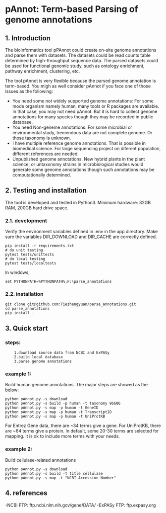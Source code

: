 # pAnnot: Term-based Parsing of genome annotations

## 1. Introduction
The bioinformatics tool pPAnnot could create on-site genome annotations and parse them with datasets.
The datasets could be read counts table determined by high-throughput sequence data.
The parsed datasets could be used for functional genomic study,
such as ontology enrichment, pathway enrichment, clustering, etc.

The tool pAnnot is very flexible because the parsed genome annotation is term-based. You migh as well consider
pAnnot if you face one of those issues as the following:
- You need some not widely supported genome annotations: For some mode organism namely human, many tools or R packages
    are available. In that case, you may not need pAnnot. But it is hard to collect genome annotations for many species
    though they may be recorded in public database.
- You need Non-geneme annotations: For some microbial or environmental study, tremendous data are not complete genome.
    Or those taxonomy is unknown.
- I have multiple reference genome annotations. That is possible in biomedical science. For large sequencing project
    on diferent population, different references are needed.
- Unpublished genome annotations. New hybrid plants in the plant science, or untaxonomy strains in microbiological studies
    would generate some genome annotations though such annotations may be computationally determined.

## 2. Testing and installation
The tool is developed and tested in Python3. Minimum hardware: 32GB RAM, 200GB hard drive space.

### 2.1. development

Verify the environment variables defined in .env in the app directory.
Make sure the variables DIR_DOWNLOAD and DIR_CACHE are correctly defined.

```
pip install -r requirements.txt
# do unit testing
pytest tests/unittests
# do local testing
pytest tests/localtests
```

In windows, 
```
set PYTHONPATH=%PYTHONPATH%;F:\parse_annotations
```

### 2.2. installation


```
git clone git@github.com:Tiezhengyuan/parse_annotations.git
cd parse_annotations
pip install .
```


## 3. Quick start


### steps:
        1.download source data from NCBI and ExPASy
        2.build local database 
        3.parse genome annotations
### example 1:  
Build human genome annotations. The major steps are showed as the below:
```
python pAnnot.py -s download
python pAnnot.py -s build -p human -t taxonomy 96606
python pAnnot.py -s map -p human -t GeneID
python pAnnot.py -s map -p human -t TranscriptID
python pAnnot.py -s map -p human -t UniProtKB
```

For Entrez Gene data, there are ~34 terms give a gene.
For UniProtKB, there are ~64 terms give a protein. In default, 
some 20-30 terms are selected for mapping. it is ok to include more terms with your needs.

### example 2: 
Build cellulase-related annotations
```
python pAnnot.py -s download
python pAnnot.py -s build -t title cellulase
python pAnnot.py -s map -t "NCBI Accession Number"
```



## 4. references
-NCBI FTP: ftp.ncbi.nlm.nih.gov/gene/DATA/
-ExPASy FTP: ftp.expasy.org